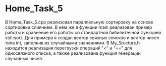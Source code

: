 # Home_Task_5

В Home_Task_5.cpp реализовал параллельную сортировку на основе сортировки слиянием. В нём же в функции main реализован пример работы и сравнение его работы со стандартной бибилитечной функцией std::sort. Для примера я создал вектор связных списков и вектор чисел типа int, заполнив их случайными значениями. В My_Sructurs.h находится реализация перегрузки операций "<" и "==" для односвязного списка, а также реализована функция генерации случайных чисел.
